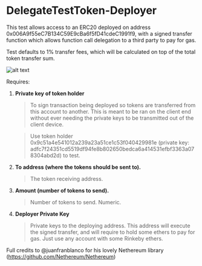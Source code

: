 # DelegateTestToken-Deployer

This test allows access to an ERC20 deployed on address 0x006A9f55eC7B134C59E9cBa6f5fD41cdeC1991f9, with a signed transfer function which allows function call delegation to a third party to pay for gas.

Test defaults to 1% transfer fees, which will be calculated on top of the total token transfer sum.

![alt text](https://i.imgur.com/ZL8XfRkm.png)

Requires:
1. **Private key of token holder**
   >To sign transaction being deployed so tokens are transferred from this account to another. This is meant to be ran on the client end without ever needing the private keys to be transmitted out of the client device.
   
   >Use token holder 0x9c51a4e541012a239a23a51ce1c53f040429981e (private key: adfc7f24351cd5519df94fe8b802650bedca6a414531efbf3363a078304abd2d) to test.


2. **To address (where the tokens should be sent to).**
   >The token receiving address.


3. **Amount (number of tokens to send).**
   >Number of tokens to send. Numeric.


4. **Deployer Private Key**
   >Private keys to the deploying address. This address will execute the signed transfer, and will require to hold some ethers to pay for gas. Just use any account with some Rinkeby ethers.




Full credits to @juanfranblanco for his lovely Nethereum library (https://github.com/Nethereum/Nethereum)
